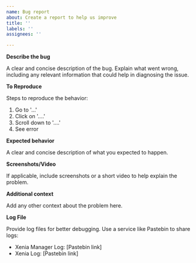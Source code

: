 ```yaml
---
name: Bug report
about: Create a report to help us improve
title: ''
labels: ''
assignees: ''

---
```


**Describe the bug**

A clear and concise description of the bug. Explain what went wrong, including any relevant information that could help in diagnosing the issue.

**To Reproduce**

Steps to reproduce the behavior:
1. Go to '...'
2. Click on '....'
3. Scroll down to '....'
4. See error

**Expected behavior**

A clear and concise description of what you expected to happen.

**Screenshots/Video**

If applicable, include screenshots or a short video to help explain the problem.

**Additional context**

Add any other context about the problem here.

**Log File**

Provide log files for better debugging. Use a service like Pastebin to share logs:
  - Xenia Manager Log: [Pastebin link]
  - Xenia Log: [Pastebin link]
